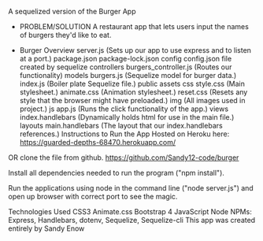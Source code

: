 A sequelized version of the Burger App

* PROBLEM/SOLUTION
A restaurant app that lets users input the names of burgers they'd like to eat.

* Burger Overview
server.js (Sets up our app to use express and to listen at a port.)
package.json
package-lock.json
config
config.json file created by sequelize
controllers
burgers_controller.js (Routes our functionality)
models
burgers.js (Sequelize model for burger data.)
index.js (Boiler plate Sequelize file.)
public
assets
css
style.css (Main stylesheet.)
animate.css (Animation stylesheet.)
reset.css (Resets any style that the browser might have preloaded.)
img (All images used in project.)
js
app.js (Runs the click functionality of the app.)
views
index.handlebars (Dynamically holds html for use in the main file.)
layouts
main.handlebars (The layout that our index.handlebars references.)
Instructions to Run the App
Hosted on Heroku here: https://guarded-depths-68470.herokuapp.com/

OR clone the file from github. https://github.com/Sandy12-code/burger

Install all dependencies needed to run the program ("npm install").

Run the applications using node in the command line ("node server.js") and open up browser with correct port to see the magic.

Technologies Used
CSS3
Animate.css
Bootstrap 4
JavaScript
Node
NPMs: Express, Handlebars, dotenv, Sequelize, Sequelize-cli
This app was created entirely by Sandy Enow